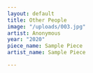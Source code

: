 ```yaml
---
layout: default
title: Other People
image: "/uploads/003.jpg"
artist: Anonymous
year: "2020"
piece_name: Sample Piece
artist_name: Sample Piece

---
```

